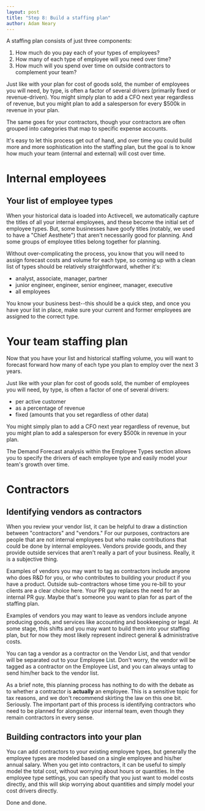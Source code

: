 ```yaml
---
layout: post
title: "Step 8: Build a staffing plan"
author: Adam Neary
---
```


A staffing plan consists of just three components:

1. How much do you pay each of your types of employees?
2. How many of each type of employee will you need over time?
3. How much will you spend over time on outside contractors to complement your team?

Just like with your plan for cost of goods sold, the number of employees you will need, by type, is often a factor of several drivers (primarily fixed or revenue-driven). You might simply plan to add a CFO next year regardless of revenue, but you might plan to add a salesperson for every $500k in revenue in your plan.

The same goes for your contractors, though your contractors are often grouped into categories that map to specific expense accounts.

It's easy to let this process get out of hand, and over time you could build more and more sophistication into the staffing plan, but the goal is to know how much your team (internal and external) will cost over time.

# Internal employees

## Your list of employee types

When your historical data is loaded into Activecell, we automatically capture the titles of all your internal employees, and these become the initial set of employee types. But, some businesses have goofy titles (notably, we used to have a "Chief Aesthete") that aren't necessarily good for planning. And some groups of employee titles belong together for planning. 

Without over-complicating the process, you know that you will need to assign forecast costs and volume for each type, so coming up with a clean list of types should be relatively straightforward, whether it's:

* analyst, associate, manager, partner
* junior engineer, engineer, senior engineer, manager, executive
* all employees

You know your business best--this should be a quick step, and once you have your list in place, make sure your current and former employees are assigned to the correct type.

# Your team staffing plan

Now that you have your list and historical staffing volume, you will want to forecast forward how many of each type you plan to employ over the next 3 years.

Just like with your plan for cost of goods sold, the number of employees you will need, by type, is often a factor of one of several drivers:

* per active customer
* as a percentage of revenue
* fixed (amounts that you set regardless of other data)

You might simply plan to add a CFO next year regardless of revenue, but you might plan to add a salesperson for every $500k in revenue in your plan.

The Demand Forecast analysis within the Employee Types section allows you to specify the drivers of each employee type and easily model your team's growth over time.

# Contractors

## Identifying vendors as contractors

When you review your vendor list, it can be helpful to draw a distinction between "contractors" and "vendors." For our purposes, contractors are people that are not internal employees but who make contributions that could be done by internal employees. Vendors provide goods, and they provide outside services that aren't really a part of your business. Really, it is a subjective thing.

Examples of vendors you may want to tag as contractors include anyone who does R&D for you, or who contributes to building your product if you have a product. Outside sub-contractors whose time you re-bill to your clients are a clear choice here. Your PR guy replaces the need for an internal PR guy. Maybe that's someone you want to plan for as part of the staffing plan.

Examples of vendors you may want to leave as vendors include anyone producing goods, and services like accounting and bookkeeping or legal. At some stage, this shifts and you may want to build them into your staffing plan, but for now they most likely represent indirect general & administrative costs.

You can tag a vendor as a contractor on the Vendor List, and that vendor will be separated out to your Employee List. Don't worry, the vendor will be tagged as a contractor on the Employee List, and you can always untag to send him/her back to the vendor list.

As a brief note, this planning process has nothing to do with the debate as to whether a contractor is **actually** an employee. This is a sensitive topic for tax reasons, and we don't recommend skirting the law on this one bit. Seriously. The important part of this process is identifying contractors who need to be planned for alongside your internal team, even though they remain contractors in every sense.

## Building contractors into your plan

You can add contractors to your existing employee types, but generally the employee types are modeled based on a single employee and his/her annual salary. When you get into contractors, it can be useful to simply model the total cost, without worrying about hours or quantities. In the employee type settings, you can specify that you just want to model costs directly, and this will skip worrying about quantities and simply model your cost drivers directly.

Done and done.

<!-- # Advanced steps for the pros

After your first pass, there are a couple pro-tips that may aid the advanced users or that folks that have been up and running on activecell for some time and want to take their analysis to the next level...

##  -->